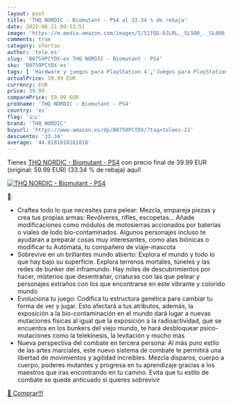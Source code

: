 ```yaml
---
layout: post
title: 'THQ NORDIC - Biomutant - PS4 al 33.34 % de rebaja'
date: 2021-06-21 00:53:51
image: 'https://m.media-amazon.com/images/I/51fQG-0JLRL._SL500_._SL400_.jpg'
comments: true
category: ofertas
author: 'tole.es'
slug: 'B0759PCYDX-es THQ NORDIC - Biomutant - PS4'
sku: 'B0759PCYDX-es'
tags: [ 'Hardware y juegos para PlayStation 4','Juegos para PlayStation 4','Videojuegos','ps4','thq nordic', ]
actualPrice: 39.99 EUR
currency: EUR
price: 39.99
comparePrice: 59.99 EUR
prodname: 'THQ NORDIC - Biomutant - PS4'
country: 'es'
flag: '🇪🇸'
brand: 'THQ NORDIC'
buyurl: 'https://www.amazon.es/dp/B0759PCYDX/?tag=tolees-21'
descuento: '33.34'
average: '44.8181818181818'
---
```


Tienes [THQ NORDIC - Biomutant - PS4](https://www.amazon.es/dp/B0759PCYDX/?tag=tolees-21) con precio final de  39.99 EUR (original: 59.99 EUR) (33.34 %  de rebaja) aqui!

[![THQ NORDIC - Biomutant - PS4](https://m.media-amazon.com/images/I/51fQG-0JLRL._SL500_._SL400_.jpg)](https://www.amazon.es/dp/B0759PCYDX/?tag=tolees-21)

🔎:

- Craftea todo lo que necesites para pelear: Mezcla, empareja piezas y crea tus propias armas: Revólveres, rifles, escopetas… Añade modificaciones como módulos de motosierras accionados por baterías o viales de lodo bio-contaminados. Algunos personajes incluso te ayudaran a preparar cosas muy interesantes, como alas biónicas o modificar tu Autómata, tu compañero de viaje-mascota
- Sobrevive en un brillantes mundo abierto: Explora el mundo y todo lo que hay bajo su superficie. Explora terrenos mortales, túneles y las redes de bunker del inframundo. Hay miles de descubrimientos por hacer, misterios que desentrañar, criaturas con las que pelear y personajes extraños con los que encontrarse en este vibrante y colorido mundo
- Evoluciona tu juego: Codifica tu estructura genética para cambiar tu forma de ver y jugar. Esto afectará a tus atributos, además, la exposición a la bio-contaminación en el mundo dará lugar a nuevas mutaciones físicas al igual que la exposición a la radioactividad, que se encuentra en los bunkers del viejo mundo, te hará desbloquear psico-mutaciones como la telekinesis, la levitación y mucho más
- Nueva perspectiva del combate en tercera persona: Al más puro estilo de las artes marciales, este nuevo sistema de combate te permitirá una libertad de movimientos y agilidad increíbles. Mezcla disparos, cuerpo a cuerpo, poderes mutantes y progresa en tu aprendizaje gracias a los maestros que iras encontrando en tu camino. Evita que tu estilo de combate se quede anticuado si quieres sobrevivir

[🛒 Comprar!!!](https://www.amazon.es/dp/B0759PCYDX/?tag=tolees-21)
